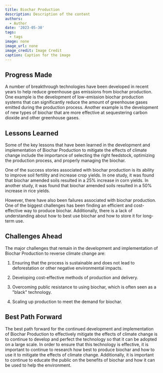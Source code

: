 ```yaml
---
title: Biochar Production
description: Description of the content
authors:
  - Author
date: '2023-05-30'
tags:
  - tags
image: none
image_url: none
image_credit: Image Credit
caption: Caption for the image
---
```


## Progress Made

A number of breakthrough technologies have been developed in recent years to help reduce greenhouse gas emissions from biochar production. One example is the development of low-emission biochar production systems that can significantly reduce the amount of greenhouse gases emitted during the production process. Another example is the development of new types of biochar that are more effective at sequestering carbon dioxide and other greenhouse gases.

## Lessons Learned

Some of the key lessons that have been learned in the development and implementation of Biochar Production to mitigate the effects of climate change include the importance of selecting the right feedstock, optimizing the production process, and properly managing the biochar.

One of the success stories associated with biochar production is its ability to improve soil fertility and increase crop yields. In one study, it was found that biochar amended soils resulted in a 25% increase in corn yields. In another study, it was found that biochar amended soils resulted in a 50% increase in rice yields.

However, there have also been failures associated with biochar production. One of the biggest challenges has been finding an efficient and cost-effective way to produce biochar. Additionally, there is a lack of understanding about how to best use biochar and how to store it for long-term use.

## Challenges Ahead

The major challenges that remain in the development and implementation of Biochar Production to reverse climate change are:

1. Ensuring that the process is sustainable and does not lead to deforestation or other negative environmental impacts.

2. Developing cost-effective methods of production and delivery.

3. Overcoming public resistance to using biochar, which is often seen as a "black" technology.

4. Scaling up production to meet the demand for biochar.

## Best Path Forward

The best path forward for the continued development and implementation of Biochar Production to effectively mitigate the effects of climate change is to continue to develop and perfect the technology so that it can be adopted on a large scale. In order to ensure that this technology is effective, it is important to continue to research how best to produce biochar and how to use it to mitigate the effects of climate change. Additionally, it is important to continue to educate the public on the benefits of biochar and how it can be used to help the environment.
